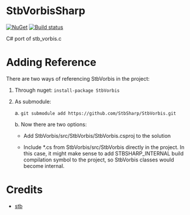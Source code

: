 # StbVorbisSharp
[![NuGet](https://img.shields.io/nuget/v/StbVorbisSharp.svg)](https://www.nuget.org/packages/StbVorbisSharp/)
[![Build status](https://ci.appveyor.com/api/projects/status/8ixt18rogia0ymiv?svg=true)](https://ci.appveyor.com/project/RomanShapiro/stbvorbissharp)

C# port of stb_vorbis.c

# Adding Reference
There are two ways of referencing StbVorbis in the project:
1. Through nuget: `install-package StbVorbis`
2. As submodule:
    
    a. `git submodule add https://github.com/StbSharp/StbVorbis.git`
    
    b. Now there are two options:
       
      * Add StbVorbis/src/StbVorbis/StbVorbis.csproj to the solution
       
      * Include *.cs from StbVorbis/src/StbVorbis directly in the project. In this case, it might make sense to add STBSHARP_INTERNAL build compilation symbol to the project, so StbVorbis classes would become internal.

# Credits
* [stb](https://github.com/nothings/stb)
